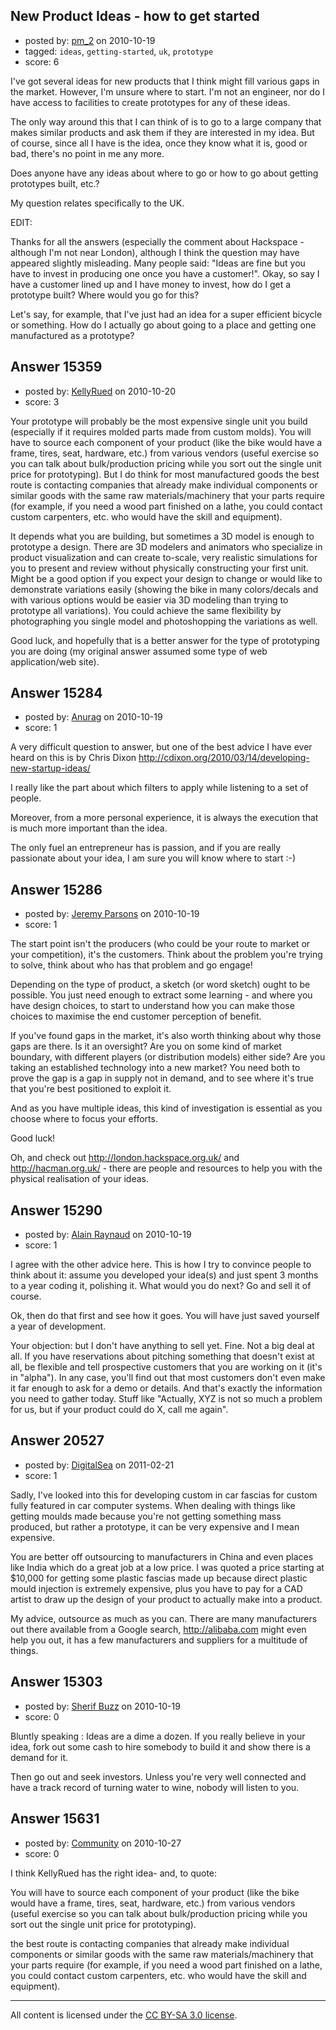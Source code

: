## New Product Ideas - how to get started

- posted by: [pm_2](https://stackexchange.com/users/-1/4871-pm-2) on 2010-10-19
- tagged: `ideas`, `getting-started`, `uk`, `prototype`
- score: 6

I've got several ideas for new products that I think might fill various gaps in the market.  However, I'm unsure where to start.  I'm not an engineer, nor do I have access to facilities to create prototypes for any of these ideas.  

The only way around this that I can think of is to go to a large company that makes similar products and ask them if they are interested in my idea.  But of course, since all I have is the idea, once they know what it is, good or bad, there's no point in me any more.

Does anyone have any ideas about where to go or how to go about getting prototypes built, etc.?

My question relates specifically to the UK.


EDIT:

Thanks for all the answers (especially the comment about Hackspace - although I'm not near London), although I think the question may have appeared slightly misleading.  Many people said: "Ideas are fine but you have to invest in producing one once you have a customer!".  Okay, so say I have a customer lined up and I have money to invest, how do I get a prototype built?  Where would you go for this?

Let's say, for example, that I've just had an idea for a super efficient bicycle or something.  How do I actually go about going to a place and getting one manufactured as a prototype?


## Answer 15359

- posted by: [KellyRued](https://stackexchange.com/users/-1/4887-kellyrued) on 2010-10-20
- score: 3

Your prototype will probably be the most expensive single unit you build (especially if it requires molded parts made from custom molds). You will have to source each component of your product (like the bike would have a frame, tires, seat, hardware, etc.) from various vendors (useful exercise so you can talk about bulk/production pricing while you sort out the single unit price for prototyping). But I do think for most manufactured goods the best route is contacting companies that already make individual components or similar goods with the same raw materials/machinery that your parts require (for example, if you need a wood part finished on a lathe, you could contact custom carpenters, etc. who would have the skill and equipment).

It depends what you are building, but sometimes a 3D model is enough to prototype a design. There are 3D modelers and animators who specialize in product visualization and can create to-scale, very realistic simulations for you to present and review without physically constructing your first unit. Might be a good option if you expect your design to change or would like to demonstrate variations easily (showing the bike in many colors/decals and with various options would be easier via 3D modeling than trying to prototype all variations). You could achieve the same flexibility by photographing you single model and photoshopping the variations as well.

Good luck, and hopefully that is a better answer for the type of prototyping you are doing (my original answer assumed some type of web application/web site). 


## Answer 15284

- posted by: [Anurag](https://stackexchange.com/users/-1/4475-anurag) on 2010-10-19
- score: 1

<p>A very difficult question to answer, but one of the best advice I have ever heard on this is by Chris Dixon <a href="http://cdixon.org/2010/03/14/developing-new-startup-ideas/" rel="nofollow">http://cdixon.org/2010/03/14/developing-new-startup-ideas/</a></p>

<p>I really like the part about which filters to apply while listening to a set of people. </p>

<p>Moreover, from a more personal experience, it is always the execution that is much more important than the idea.</p>

<p>The only fuel an entrepreneur has is passion, and if you are really passionate about your idea, I am sure you will know where to start :-)</p>



## Answer 15286

- posted by: [Jeremy Parsons](https://stackexchange.com/users/-1/4291-jeremy-parsons) on 2010-10-19
- score: 1

The start point isn't the producers (who could be your route to market or your competition), it's the customers. Think about the problem you're trying to solve, think about who has that problem and go engage!

Depending on the type of product, a sketch (or word sketch) ought to be possible. You just need enough to extract some learning - and where you have design choices, to start to understand how you can make those choices to maximise the end customer perception of benefit.

If you've found gaps in the market, it's also worth thinking about why those gaps are there. Is it an oversight? Are you on some kind of market boundary, with different players (or distribution models) either side? Are you taking an established technology into a new market? You need both to prove the gap is a gap in supply not in demand, and to see where it's true that you're best positioned to exploit it.

And as you have multiple ideas, this kind of investigation is essential as you choose where to focus your efforts.

Good luck!

Oh, and check out http://london.hackspace.org.uk/ and http://hacman.org.uk/ - there are people and resources to help you with the physical realisation of your ideas.


## Answer 15290

- posted by: [Alain Raynaud](https://stackexchange.com/users/-1/502-alain-raynaud) on 2010-10-19
- score: 1

I agree with the other advice here. This is how I try to convince people to think about it: assume you developed your idea(s) and just spent 3 months to a year coding it, polishing it. What would you do next? Go and sell it of course.

Ok, then do that first and see how it goes. You will have just saved yourself a year of development.

Your objection: but I don't have anything to sell yet. Fine. Not a big deal at all. If you have reservations about pitching something that doesn't exist at all, be flexible and tell prospective customers that you are working on it (it's in "alpha"). In any case, you'll find out that most customers don't even make it far enough to ask for a demo or details. And that's exactly the information you need to gather today. Stuff like "Actually, XYZ is not so much a problem for us, but if your product could do X, call me again".


## Answer 20527

- posted by: [DigitalSea](https://stackexchange.com/users/-1/7816-digitalsea) on 2011-02-21
- score: 1

Sadly, I've looked into this for developing custom in car fascias for custom fully featured in car computer systems. When dealing with things like getting moulds made because you're not getting something mass produced, but rather a prototype, it can be very expensive and I mean expensive.

You are better off outsourcing to manufacturers in China and even places like India which do a great job at a low price. I was quoted a price starting at $10,000 for getting some plastic fascias made up because direct plastic mould injection is extremely expensive, plus you have to pay for a CAD artist to draw up the design of your product to actually make into a product.

My advice, outsource as much as you can. There are many manufacturers out there available from a Google search, http://alibaba.com might even help you out, it has a few manufacturers and suppliers for a multitude of things.


## Answer 15303

- posted by: [Sherif Buzz](https://stackexchange.com/users/-1/4592-sherif-buzz) on 2010-10-19
- score: 0

Bluntly speaking : Ideas are a dime a dozen. If you really believe in your idea, fork out some cash to hire somebody to build it and show there is a demand for it. 

Then go out and seek investors. Unless you're very well connected and have a track record of turning water to wine, nobody will listen to you. 


## Answer 15631

- posted by: [Community](https://stackexchange.com/users/-1/-1-community) on 2010-10-27
- score: 0

I think KellyRued has the right idea- and, to quote:

You will have to source each component of your product (like the bike would have a frame, tires, seat, hardware, etc.) from various vendors (useful exercise so you can talk about bulk/production pricing while you sort out the single unit price for prototyping).

the best route is contacting companies that already make individual components or similar goods with the same raw materials/machinery that your parts require (for example, if you need a wood part finished on a lathe, you could contact custom carpenters, etc. who would have the skill and equipment).





---

All content is licensed under the [CC BY-SA 3.0 license](https://creativecommons.org/licenses/by-sa/3.0/).
